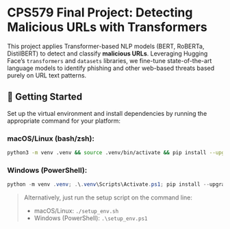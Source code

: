 # CPS579 Final Project: Detecting Malicious URLs with Transformers

This project applies Transformer-based NLP models (BERT, RoBERTa, DistilBERT) to detect and classify **malicious URLs**. Leveraging Hugging Face’s `transformers` and `datasets` libraries, we fine-tune state-of-the-art language models to identify phishing and other web-based threats based purely on URL text patterns.

## 🔧 Getting Started

Set up the virtual environment and install dependencies by running the appropriate command for your platform:

### macOS/Linux (bash/zsh):
```bash
python3 -m venv .venv && source .venv/bin/activate && pip install --upgrade pip && pip install -r requirements.txt
```

### Windows (PowerShell):
```powershell
python -m venv .venv; .\.venv\Scripts\Activate.ps1; pip install --upgrade pip; pip install -r requirements.txt
```

> Alternatively, just run the setup script on the command line:
> - macOS/Linux: `./setup_env.sh`
> - Windows (PowerShell): `.\setup_env.ps1`
